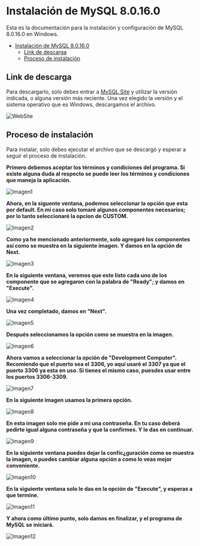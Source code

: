 # Instalación de MySQL 8.0.16.0

Esta es la documentación para la instalación y configuración de MySQL 8.0.16.0 en Windows.

- [Instalación de MySQL 8.0.16.0](#Instalaci%C3%B3n-de-MySQL-80160)
  - [Link de descarga](#Link-de-descarga)
  - [Proceso de instalación](#Proceso-de-instalaci%C3%B3n)

## Link de descarga

Para descargarlo, solo debes entrar a [MySQL Site](https://dev.mysql.com/downloads/installer/) y utilizar la versión indicada, o alguna versión más reciente.
Una vez elegido la versión y el sistema operativo que es Windows, descargamos el archivo.

![WebSite](./assets/principalMySQL.png)

## Proceso de instalación

Para instalar, solo debes ejecutar el archivo que se descargó y esperar a seguir el proceso de instalación.

**Primero debemos aceptar los términos y condiciones del programa. Si existe alguna duda al respecto se puede leer los términos y condiciones que maneja la aplicación.**

![Imagen1](./assets/terminos_y_condiciones.png "Pantalla de inicio")

**Ahora, en la siguente ventana, podemos seleccionar la opción que esta por default. En mi caso solo tomaré algunos componentes necesarios; por lo tanto seleccionaré la opcion de CUSTOM.**

![Imagen2](./assets/setup_type.png)

**Como ya he mencionado anteriormente, solo agregaré los componentes así como se muestra en la siguiente imagen. Y damos en la opción de Next.**

![Imagen3](./assets/select_products_and_features.png)

**En la siguiente ventana, veremos que este listo cada uno de los componente que se agregaron con la palabra de "Ready"; y damos en "Execute".**

![Imagen4](./assets/installation.png)

**Una vez completado, damos  en "Next".**

![Imagen5](./assets/installation_next.png)

**Después seleccionamos la opción como se muestra en la imagen.**

![Imagen6](./assets/high_availability.png)

**Ahora vamos a seleccionar la opción de "Development Computer". Recomiendo que el puerto sea el 3306, yo aquí usaré el 3307 ya que el puerto 3306 ya esta en uso. Si tienes el mismo caso, puesdes usar entre los puertos 3306-3309.**

![Imagen7](./assets/type_networking.png)

**En la siguiente imagen usamos la primera opción.**

![Imagen8](./assets/authentication.png)

**En esta imagen solo me pide a mi una contraseña. En tu caso deberá pedirte igual alguna contraseña y que la confirmes. Y le das en continuar.**

![Imagen9](./assets/accounts_and_roles.png)

**En la siguiente ventana puedes dejar la confic¿guración como se muestra la imagen, o puedes cambiar alguna opción a como lo veas mejor conveniente.**

![Imagen10](./assets/windows_service.png)

**En la siguiente ventana solo le das en la opción de "Execute", y esperas a que termine.**

![Imagen11](./assets/apply_configuration.png)

**Y ahora como último punto, solo damos en finalizar, y el programa de MySQL se iniciará.**

![Imagen12](./assets/installation_complete.png)
